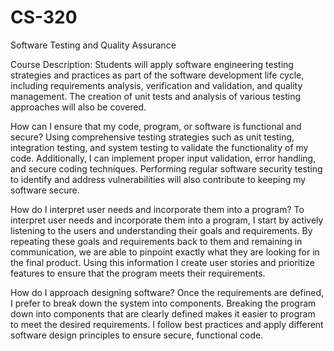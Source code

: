 # CS-320
Software Testing and Quality Assurance 

Course Description: Students will apply software engineering testing strategies and practices as part of the software development life cycle, including requirements analysis, verification and validation, and quality management. The creation of unit tests and analysis of various testing approaches will also be covered.

How can I ensure that my code, program, or software is functional and secure?
Using comprehensive testing strategies such as unit testing, integration testing, and system testing to validate the functionality of my code. Additionally, I can implement proper input validation, error handling, and secure coding techniques. Performing regular software security testing to identify and address vulnerabilities will also contribute to keeping my software secure.

How do I interpret user needs and incorporate them into a program?
To interpret user needs and incorporate them into a program, I start by actively listening to the users and understanding their goals and requirements. By repeating these goals and requirements back to them and remaining in communication, we are able to pinpoint exactly what they are looking for in the final product. Using this information I create user stories and prioritize features to ensure that the program meets their requirements.

How do I approach designing software?
Once the requirements are defined, I prefer to break down the system into components. Breaking the program down into components that are clearly defined makes it easier to program to meet the desired requirements. I follow best practices and apply different software design principles to ensure secure, functional code.
